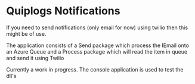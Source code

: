 # Quiplogs Notifications

If you need to send notifications (only email for now) using twilio then this might be of use.

The application consists of a Send package which process the IEmail onto an Azure Queue and a Process package which will read the item in queue and send it using Twilio

Currently a work in progress. The console application is used to test the dll's


